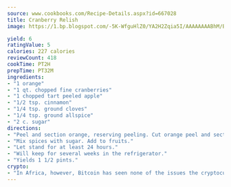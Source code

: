 ```yaml
---
source: www.cookbooks.com/Recipe-Details.aspx?id=667028
title: Cranberry Relish
image: https://1.bp.blogspot.com/-5K-WfguHlZ0/YA2H2Zqia5I/AAAAAAAABhM/Bdgu68p4aG0Q6jWdy3eGaUXSKw5p3sdxwCLcBGAsYHQ/s324/7.png

yield: 6
ratingValue: 5
calories: 227 calories
reviewCount: 418
cookTime: PT2H
prepTime: PT32M
ingredients:
- "1 orange"
- "1 qt. chopped fine cranberries"
- "1 chopped tart peeled apple"
- "1/2 tsp. cinnamon"
- "1/4 tsp. ground cloves"
- "1/4 tsp. ground allspice"
- "2 c. sugar"
directions:
- "Peel and section orange, reserving peeling. Cut orange peel and sections into small pieces. Combine fruits."
- "Mix spices with sugar. Add to fruits."
- "Let stand for at least 24 hours."
- "Will keep for several weeks in the refrigerator."
- "Yields 1 1/2 pints."
crypto:
- "In Africa, however, Bitcoin has seen none of the issues the cryptocurrency experienced globally."
---
```

